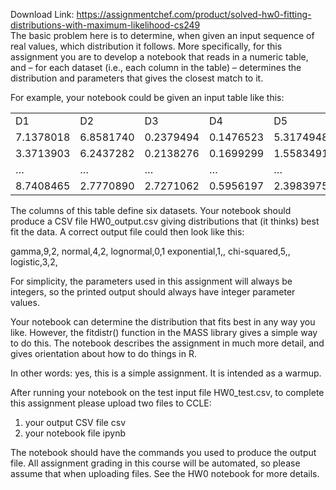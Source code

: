 Download Link: https://assignmentchef.com/product/solved-hw0-fitting-distributions-with-maximum-likelihood-cs249
<br>
The basic problem here is to determine, when given an input sequence of real values, which distribution it follows. More specifically, for this assignment you are to develop a notebook that reads in a numeric table, and – for each dataset (i.e., each column in the table) – determines the distribution and parameters that gives the closest match to it.

For example, your notebook could be given an input table like this:

<table width="472">

 <tbody>

  <tr>

   <td width="79">D1</td>

   <td width="79">D2</td>

   <td width="79">D3</td>

   <td width="79">D4</td>

   <td width="79">D5</td>

   <td width="79">D6</td>

  </tr>

  <tr>

   <td width="79">7.1378018</td>

   <td width="79">6.8581740</td>

   <td width="79">0.2379494</td>

   <td width="79">0.1476523</td>

   <td width="79">5.3174948</td>

   <td width="79">3.1291521</td>

  </tr>

  <tr>

   <td width="79">3.3713903</td>

   <td width="79">6.2437282</td>

   <td width="79">0.2138276</td>

   <td width="79">0.1699299</td>

   <td width="79">1.5583491</td>

   <td width="79">0.6543210</td>

  </tr>

  <tr>

   <td width="79">…</td>

   <td width="79">…</td>

   <td width="79">…</td>

   <td width="79">…</td>

   <td width="79">…</td>

   <td width="79">…</td>

  </tr>

  <tr>

   <td width="79">8.7408465</td>

   <td width="79">2.7770890</td>

   <td width="79">2.7271062</td>

   <td width="79">0.5956197</td>

   <td width="79">2.3983975</td>

   <td width="79">8.8628316</td>

  </tr>

 </tbody>

</table>

The columns of this table define six datasets. Your notebook should produce a CSV file HW0_output.csv giving distributions that (it thinks) best fit the data. A correct output file could then look like this:

gamma,9,2, normal,4,2, lognormal,0,1 exponential,1,, chi-squared,5,, logistic,3,2,

For simplicity, the parameters used in this assignment will always be integers, so the printed output should always have integer parameter values.

Your notebook can determine the distribution that fits best in any way you like. However, the fitdistr() function in the MASS library gives a simple way to do this. The notebook describes the assignment in much more detail, and gives orientation about how to do things in R.

In other words: yes, this is a simple assignment. It is intended as a warmup.

After running your notebook on the test input file HW0_test.csv, to complete this assignment please upload two files to CCLE:

<ol>

 <li>your output CSV file csv</li>

 <li>your notebook file ipynb</li>

</ol>

The notebook should have the commands you used to produce the output file. All assignment grading in this course will be automated, so please assume that when uploading files. See the HW0 notebook for more details.


